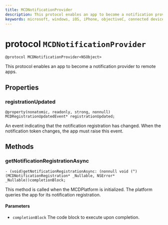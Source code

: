 ```yaml
---
title: MCDNotificationProvider
description: This protocol enables an app to become a notification provider to remote apps.
keywords: microsoft, windows, iOS, iPhone, objectiveC, connected devices, Project Rome 
---
```


# protocol `MCDNotificationProvider`

```
@protocol MCDNotificationProvider<NSObject>
```

This protocol enables an app to become a notification provider to remote apps.

## Properties 

### registrationUpdated
`@property(nonatomic, readonly, strong, nonnull) MCDRegistrationUpdatedEvent* registrationUpdated;`

An event indicating that the notification registration has changed. When the notification token changes, the app must raise this event.

## Methods

### getNotificationRegistrationAsync
`- (void)getNotificationRegistrationAsync: (nonnull void (^)(MCDNotificationRegistration* _Nullable, NSError* _Nullable))completionBlock;`

This method is called when the MCDPlatform is initialized. The platform queries the app for its notification registration.

#### Parameters
* `completionBlock` The code block to execute upon completion.